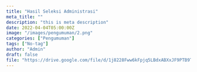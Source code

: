 ```yaml
---
title: "Hasil Seleksi Administrasi"
meta_title: ""
description: "this is meta description"
date: 2022-04-04T05:00:00Z
image: "/images/pengumuman/2.png"
categories: ["Pengumuman"]
tags: ["No-tag"]
author: "Admin"
draft: false
file: "https://drive.google.com/file/d/1j8228Fww6kFpjq5LBdxABXxJF9PTB9Td/preview"
---
```

